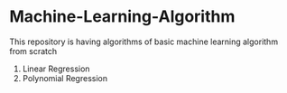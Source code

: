 # Machine-Learning-Algorithm
This repository is having algorithms of basic machine learning algorithm from scratch 
1. Linear Regression
2. Polynomial Regression
